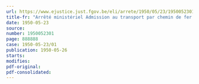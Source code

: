 ```yaml
---
url: https://www.ejustice.just.fgov.be/eli/arrete/1950/05/23/1950052301/justel
title-fr: "Arrêté ministériel Admission au transport par chemin de fer d'un nouveau produit explosif"
date: 1950-05-23
source:
number: 1950052301
page: 888888
case: 1950-05-23/01
publication: 1950-05-26
starts:
modifies:
pdf-original:
pdf-consolidated:
---
```


